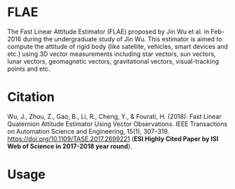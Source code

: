 # FLAE
The Fast Linear Attitude Estimator (FLAE) proposed by Jin Wu et al. in Feb-2016 during the undergraduate study of Jin Wu. This estimator is aimed to compute the attitude of rigid body (like satellite, vehicles, smart devices and etc.) using 3D vector measurements including star vectors, sun vectors, lunar vectors, geomagnetic vectors, gravitational vectors, visual-tracking points and etc.

# Citation
Wu, J., Zhou, Z., Gao, B., Li, R., Cheng, Y., & Fourati, H. (2018). Fast Linear Quaternion Attitude Estimator Using Vector Observations. IEEE Transactions on Automation Science and Engineering, 15(1), 307–319. https://doi.org/10.1109/TASE.2017.2699221 (**ESI Highly Cited Paper by ISI Web of Science in 2017-2018 year round**).

# Usage

